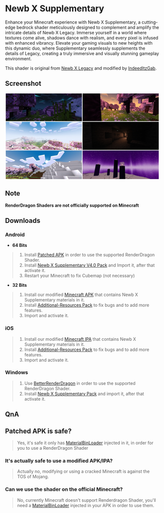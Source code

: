 # Newb X Supplementary
Enhance your Minecraft experience with Newb X Supplementary, a cutting-edge bedrock shader meticulously designed to complement and amplify the intricate details of Newb X Legacy. Immerse yourself in a world where textures come alive, shadows dance with realism, and every pixel is infused with enhanced vibrancy. Elevate your gaming visuals to new heights with this dynamic duo, where Supplementary seamlessly supplements the details of Legacy, creating a truly immersive and visually stunning gameplay environment.

This shader is original from [Newb X Legacy](https://github.com/devendrn/newb-x-mcbe) and modified by [IndeedItzGab](https://github.com/IndeedItzGab).

## Screenshot
![NewbXSupplementary-V4.0](additional/4.0.jpg)

## Note
**RenderDragon Shaders are not officially supported on Minecraft**

## Downloads
### Android
- **64 Bits**
> 1. Install [Patched APK](https://github.com/DominoKorean/Render-dragon-shader-list/blob/main/patchedapp.md) in order to use the supported RenderDragon Shader.
> 2. Install [Newb X Supplementary V4.0 Pack](https://www.mediafire.com/file/rnjby3wf8zqa351/NewbXSupplementary-Android.mcpack/file) and Import it, after that activate it.
> 3. Restart your Minecraft to fix Cubemap (not necessary)
- **32 Bits**
> 1. Install our modified [Minecraft APK](https://www.mediafire.com/file/qvqyufqra2iy00h/Minecraft-Supplementary-V1-20-51.apk/file) that contains Newb X Supplementary materials in it.
> 2. Install [Additional-Resources Pack](https://www.mediafire.com/file/a9ame3s9bxpzis2/Additional-Resources.mcpack/file) to fix bugs and to add more features.
> 3. Import and activate it.

### iOS
> 1. Install our modified [Minecraft IPA](https://www.mediafire.com/file/5jhr9ib1z96k0xw/Minecraft-Supplementary-V1-20-51.ipa/file) that contains Newb X Supplementary materials in it.
> 2. Install [Additional-Resources Pack](https://www.mediafire.com/file/a9ame3s9bxpzis2/Additional-Resources.mcpack/file) to fix bugs and to add more features.
> 3. Import and activate it.

### Windows
> 1. Use [BetterRenderDragon](https://github.com/ddf8196/BetterRenderDragon) in order to use the supported RenderDragon Shader.
> 2. Install [Newb X Supplementary Pack](https://www.mediafire.com/file/ya9a8yrwcq7sl40/NewbXSupplementary-Windows.mcpack/file) and import it, after that activate it.

## QnA
## Patched APK is safe?
> Yes, it's safe it only has [MaterialBinLoader](https://github.com/ddf8196/MaterialBinLoader) injected in it, in order for you to use a RenderDragon Shader

### It's actually safe to use a modified APK/IPA?
> Actually no, modifying or using a cracked Minecraft is against the TOS of Mojang.

### Can we use the shader on the official Minecraft?
> No, currently Minecraft doesn't support Renderdragon Shader, you'll need a [MaterialBinLoader](https://github.com/ddf8196/MaterialBinLoader) injected in your APK in order to use them.
